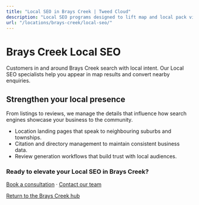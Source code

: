 ```yaml
---
title: "Local SEO in Brays Creek | Tweed Cloud"
description: "Local SEO programs designed to lift map and local pack visibility for Brays Creek businesses."
url: "/locations/brays-creek/local-seo/"
---
```


# Brays Creek Local SEO

Customers in and around Brays Creek search with local intent. Our Local SEO specialists help you appear in map results and convert nearby enquiries.

## Strengthen your local presence

From listings to reviews, we manage the details that influence how search engines showcase your business to the community.

- Location landing pages that speak to neighbouring suburbs and townships.
- Citation and directory management to maintain consistent business data.
- Review generation workflows that build trust with local audiences.

### Ready to elevate your Local SEO in Brays Creek?

[Book a consultation](/consultation/) · [Contact our team](/contact/)

[Return to the Brays Creek hub](/locations/brays-creek/)
